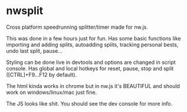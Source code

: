 # nwsplit
Cross platform speedrunning splitter/timer made for nw.js.

This was done in a few hours just for fun. Has some basic functions like importing and adding splits, autoadding splits, tracking personal bests, undo last split, pause...

Styling can be done live in devtools and options are changed in script console. Has global and local hotkeys for reset, pause, stop and split ([CTRL]+F9...F12 by default).

The html kinda works in chrome but in nw.js it's BEAUTIFUL and should work on windows/linux/mac just fine.

The JS looks like shit. You should see the dev console for more info.
